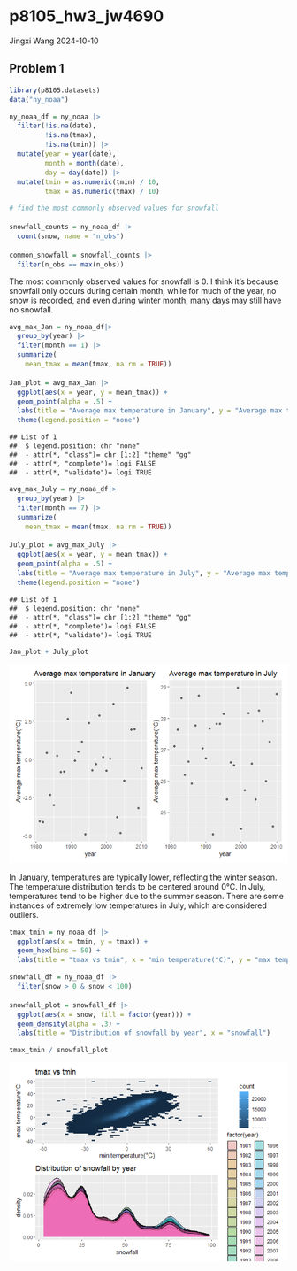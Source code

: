 p8105_hw3_jw4690
================
Jingxi Wang
2024-10-10

## Problem 1

``` r
library(p8105.datasets)
data("ny_noaa")
```

``` r
ny_noaa_df = ny_noaa |>
  filter(!is.na(date),
         !is.na(tmax),
         !is.na(tmin)) |>
  mutate(year = year(date),
         month = month(date),
         day = day(date)) |>
  mutate(tmin = as.numeric(tmin) / 10,
         tmax = as.numeric(tmax) / 10)
```

``` r
# find the most commonly observed values for snowfall

snowfall_counts = ny_noaa_df |>
  count(snow, name = "n_obs")

common_snowfall = snowfall_counts |>
  filter(n_obs == max(n_obs))
```

The most commonly observed values for snowfall is 0. I think it’s
because snowfall only occurs during certain month, while for much of the
year, no snow is recorded, and even during winter month, many days may
still have no snowfall.

``` r
avg_max_Jan = ny_noaa_df|>
  group_by(year) |>
  filter(month == 1) |>
  summarize(
    mean_tmax = mean(tmax, na.rm = TRUE))

Jan_plot = avg_max_Jan |>
  ggplot(aes(x = year, y = mean_tmax)) +
  geom_point(alpha = .5) +
  labs(title = "Average max temperature in January", y = "Average max temperature(°C)")
  theme(legend.position = "none")
```

    ## List of 1
    ##  $ legend.position: chr "none"
    ##  - attr(*, "class")= chr [1:2] "theme" "gg"
    ##  - attr(*, "complete")= logi FALSE
    ##  - attr(*, "validate")= logi TRUE

``` r
avg_max_July = ny_noaa_df|>
  group_by(year) |>
  filter(month == 7) |>
  summarize(
    mean_tmax = mean(tmax, na.rm = TRUE))

July_plot = avg_max_July |>
  ggplot(aes(x = year, y = mean_tmax)) +
  geom_point(alpha = .5) +
  labs(title = "Average max temperature in July", y = "Average max temperature(°C)")
  theme(legend.position = "none")
```

    ## List of 1
    ##  $ legend.position: chr "none"
    ##  - attr(*, "class")= chr [1:2] "theme" "gg"
    ##  - attr(*, "complete")= logi FALSE
    ##  - attr(*, "validate")= logi TRUE

``` r
Jan_plot + July_plot
```

![](p8105_hw3_jw4690_files/figure-gfm/unnamed-chunk-6-1.png)<!-- -->

In January, temperatures are typically lower, reflecting the winter
season. The temperature distribution tends to be centered around 0°C. In
July, temperatures tend to be higher due to the summer season. There are
some instances of extremely low temperatures in July, which are
considered outliers.

``` r
tmax_tmin = ny_noaa_df |>
  ggplot(aes(x = tmin, y = tmax)) +
  geom_hex(bins = 50) +
  labs(title = "tmax vs tmin", x = "min temperature(°C)", y = "max temperature°C")
```

``` r
snowfall_df = ny_noaa_df |>
  filter(snow > 0 & snow < 100)

snowfall_plot = snowfall_df |>
  ggplot(aes(x = snow, fill = factor(year))) +
  geom_density(alpha = .3) +
  labs(title = "Distribution of snowfall by year", x = "snowfall")
```

``` r
tmax_tmin / snowfall_plot
```

![](p8105_hw3_jw4690_files/figure-gfm/unnamed-chunk-9-1.png)<!-- -->
